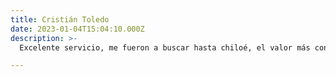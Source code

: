 ```yaml
---
title: Cristián Toledo
date: 2023-01-04T15:04:10.000Z
description: >-
  Excelente servicio, me fueron a buscar hasta chiloé, el valor más conveniente de la región

---
```

